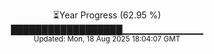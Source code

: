 <p align="center">
⏳Year Progress (62.95 %)<br>
██████████████████▁▁▁▁▁▁▁▁▁▁▁▁ <br>
<sub>Updated: Mon, 18 Aug 2025 18:04:07 GMT</sub>
</p>

